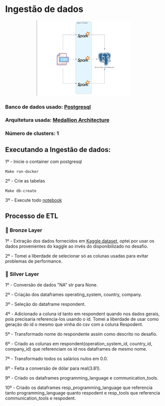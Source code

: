 # Ingestão de dados

<div style="width:60%; margin: auto;">
    <img src="./images/data_ingestion_diagram.png">
</div>

### Banco de dados usado: [Postgresql](https://www.postgresql.org/)

### Arquitetura usada: [Medallion Architecture](https://www.databricks.com/glossary/medallion-architecture)

### Número de clusters: 1

## Executando a Ingestão de dados:

1º - Inicie o container com postgresql

`Make run-docker`

2º - Crie as tabelas

`Make db-create`

3º - Execute todo [notebook](../ame_data_engineer_challenge/data_ingestion.ipynb)

## Processo de ETL

### 🥉 Bronze Layer

1º - Extração dos dados fornecidos em [Kaggle dataset](https://www.kaggle.com/datasets/stackoverflow/stack-overflow-2018-developer-survey?select=survey_results_public.csv), optei por usar os dados provenientes do kaggle ao invés do disponibilizado no desafio.

2º - Tomei a liberdade de selecionar só as colunas usadas para evitar problemas de performance.  

### 🥈 Silver Layer

1º - Conversão de dados "NA" str para None.

2º - Criação dos dataframes operating_system, country, company.

3º - Seleção do dataframe respondent.

4º - Adicionado a coluna id tanto em respondent quando nos dados gerais, pois precisaria referencia-los usando o id. Tomei a liberdade de usar como geração do id o mesmo que vinha do csv com a coluna Respodent.

5º - Transformado nome do respondente assim como descrito no desafio.

6º - Criado as colunas em respondent(operation_system_id, country_id, company_id) que referenciam os id nos dataframes de mesmo nome.

7º - Transformado todos os salários nulos em 0.0.

8º - Feita a conversão de dólar para real(3.81).

9º - Criado os dataframes programming_language e communication_tools.

10º - Criado os dataframes resp_programming_language que referencia tanto programming_language quanto respodent e resp_tools que referencia communication_tools e respodent.





